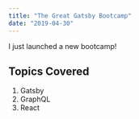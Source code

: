 ```yaml
---
title: "The Great Gatsby Bootcamp"
date: "2019-04-30"
---
```


I just launched a new bootcamp!

## Topics Covered
1. Gatsby
2. GraphQL
3. React